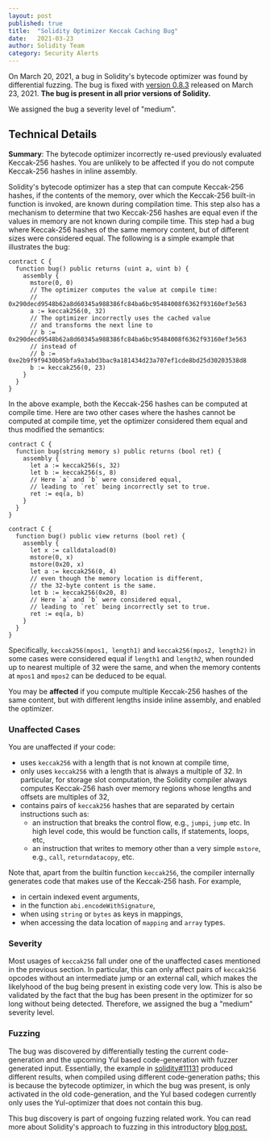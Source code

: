 ```yaml
---
layout: post
published: true
title:  "Solidity Optimizer Keccak Caching Bug"
date:   2021-03-23
author: Solidity Team
category: Security Alerts
---
```


On March 20, 2021, a bug in Solidity's bytecode optimizer was found by differential fuzzing. The bug
is fixed with [version 0.8.3](https://github.com/ethereum/solidity/releases/tag/v0.8.3) released on
March 23, 2021. **The bug is present in all prior versions of Solidity.**

We assigned the bug a severity level of "medium".

## Technical Details

**Summary**: The bytecode optimizer incorrectly re-used previously evaluated Keccak-256 hashes. You
are unlikely to be affected if you do not compute Keccak-256 hashes in inline assembly.

Solidity's bytecode optimizer has a step that can compute Keccak-256 hashes, if the contents of the
memory, over which the Keccak-256 built-in function is invoked, are known during compilation time.
This step also has a mechanism to determine that two Keccak-256 hashes are equal even if the values
in memory are not known during compile time. This step had a bug where Keccak-256 hashes of the
same memory content, but of different sizes were considered equal. The following is a simple example
that illustrates the bug:

```solidity
contract C {
  function bug() public returns (uint a, uint b) {
    assembly {
      mstore(0, 0)
      // The optimizer computes the value at compile time:
      // 0x290decd9548b62a8d60345a988386fc84ba6bc95484008f6362f93160ef3e563
      a := keccak256(0, 32)
      // The optimizer incorrectly uses the cached value
      // and transforms the next line to
      // b := 0x290decd9548b62a8d60345a988386fc84ba6bc95484008f6362f93160ef3e563
      // instead of 
      // b := 0xe2b9f9f9430b05bfa9a3abd3bac9a181434d23a707ef1cde8bd25d30203538d8
      b := keccak256(0, 23)
    }
  }
}
```

In the above example, both the Keccak-256 hashes can be computed at compile time. Here are two other
cases where the hashes cannot be computed at compile time, yet the optimizer considered them equal
and thus modified the semantics:

```solidity
contract C {
  function bug(string memory s) public returns (bool ret) {
    assembly {
      let a := keccak256(s, 32)
      let b := keccak256(s, 8)
      // Here `a` and `b` were considered equal,
      // leading to `ret` being incorrectly set to true.
      ret := eq(a, b)
    }
  }
}
```

```solidity
contract C {
  function bug() public view returns (bool ret) {
    assembly {
      let x := calldataload(0)
      mstore(0, x)
      mstore(0x20, x)
      let a := keccak256(0, 4)
      // even though the memory location is different,
      // the 32-byte content is the same.
      let b := keccak256(0x20, 8)
      // Here `a` and `b` were considered equal,
      // leading to `ret` being incorrectly set to true.
      ret := eq(a, b)
    }
  }
}
```

Specifically, `keccak256(mpos1, length1)` and `keccak256(mpos2, length2)` in some cases were
considered equal if `length1` and `length2`, when rounded up to nearest multiple of 32 were the
same, and when the memory contents at `mpos1` and `mpos2` can be deduced to be equal.

You may be **affected** if you compute multiple Keccak-256 hashes of the same content, but with
different lengths inside inline assembly, and enabled the optimizer.

### Unaffected Cases

You are unaffected if your code:

- uses `keccak256` with a length that is not known at compile time,
- only uses `keccak256` with a length that is always a multiple of 32. In particular,
  for storage slot computation, the Solidity compiler always computes Keccak-256 hash over memory
  regions whose lengths and offsets are multiples of 32,
- contains pairs of `keccak256` hashes that are separated by certain instructions such as:
  - an instruction that breaks the control flow, e.g., `jumpi`, `jump` etc. In high level code, this
     would be function calls, if statements, loops, etc,
  - an instruction that writes to memory other than a very simple `mstore`, e.g., `call`,
    `returndatacopy`, etc.

Note that, apart from the builtin function `keccak256`, the compiler internally generates code that
makes use of the Keccak-256 hash. For example,
- in certain indexed event arguments,
- in the function `abi.encodeWithSignature`,
- when using `string` or `bytes` as keys in mappings,
- when accessing the data location of `mapping` and `array` types.

### Severity

Most usages of `keccak256` fall under one of the unaffected cases mentioned in the previous section.
In particular, this can only affect pairs of `keccak256` opcodes without an intermediate jump or an
external call, which makes the likelyhood of the bug being present in existing code very low. This
is also be validated by the fact that the bug has been present in the optimizer for so long without
being detected. Therefore, we assigned the bug a "medium" severity level.

### Fuzzing

The bug was discovered by differentially testing the current code-generation and the upcoming Yul
based code-generation with fuzzer generated input. Essentially, the example in
[solidity#11131](https://github.com/ethereum/solidity/issues/11131) produced different results, when
compiled using different code-generation paths; this is because the bytecode optimizer, in which the
bug was present, is only activated in the old code-generation, and the Yul based codegen currently
only uses the Yul-optimizer that does not contain this bug.

This bug discovery is part of ongoing fuzzing related work. You can read more about Solidity's
approach to fuzzing in this introductory [blog
post.](https://blog.soliditylang.org/2021/02/10/an-introduction-to-soliditys-fuzz-testing-approach/)
